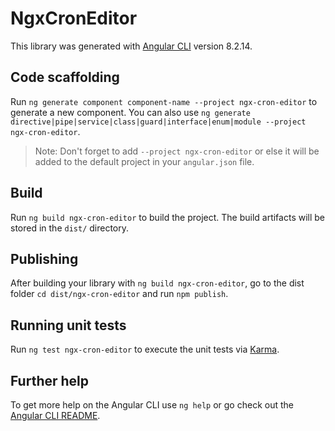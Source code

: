 # NgxCronEditor

This library was generated with [Angular CLI](https://github.com/angular/angular-cli) version 8.2.14.

## Code scaffolding

Run `ng generate component component-name --project ngx-cron-editor` to generate a new component. You can also use `ng generate directive|pipe|service|class|guard|interface|enum|module --project ngx-cron-editor`.
> Note: Don't forget to add `--project ngx-cron-editor` or else it will be added to the default project in your `angular.json` file. 

## Build

Run `ng build ngx-cron-editor` to build the project. The build artifacts will be stored in the `dist/` directory.

## Publishing

After building your library with `ng build ngx-cron-editor`, go to the dist folder `cd dist/ngx-cron-editor` and run `npm publish`.

## Running unit tests

Run `ng test ngx-cron-editor` to execute the unit tests via [Karma](https://karma-runner.github.io).

## Further help

To get more help on the Angular CLI use `ng help` or go check out the [Angular CLI README](https://github.com/angular/angular-cli/blob/master/README.md).
